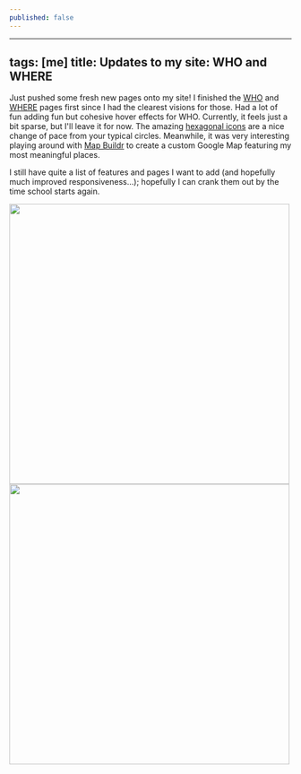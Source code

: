 ```yaml
---
published: false
---
```

---
tags: [me]
title: Updates to my site: WHO and WHERE
---

Just pushed some fresh new pages onto my site!  I finished the <a href="http://ljhan.com/who.html" target="_blank">WHO</a> and <a href="http://ljhan.com/where.html" target="_blank">WHERE</a> pages first since I had the clearest visions for those.  Had a lot of fun adding fun but cohesive hover effects for WHO.  Currently, it feels just a bit sparse, but I'll leave it for now.  The amazing <a href="https://www.iconfinder.com/iconsets/miu-hexagon-flat-social" target="_blank">hexagonal icons</a> are a nice change of pace from your typical circles.  Meanwhile, it was very interesting playing around with <a href="https://mapbuildr.com/" target="_blank">Map Buildr</a> to create a custom Google Map featuring my most meaningful places.  

I still have quite a list of features and pages I want to add (and hopefully much improved responsiveness...); hopefully I can crank them out by the time school starts again.

<img src="{{ site.url }}{{ site.baseurl }}/images/who.png" alt="" width="500">


<img src="{{ site.url }}{{ site.baseurl }}/images/where.png" alt="" width="500">
